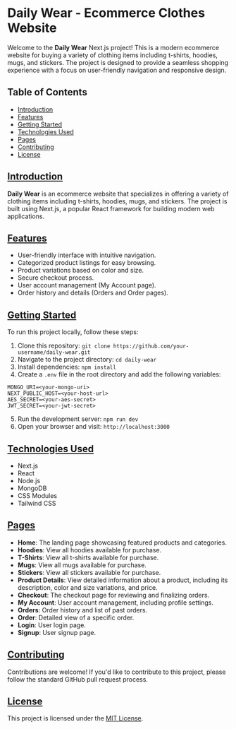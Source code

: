 # Daily Wear - Ecommerce Clothes Website

Welcome to the **Daily Wear** Next.js project! This is a modern ecommerce website for buying a variety of clothing items including t-shirts, hoodies, mugs, and stickers. The project is designed to provide a seamless shopping experience with a focus on user-friendly navigation and responsive design.

<div class="table-of-contents">

## Table of Contents

- [Introduction](#introduction)
- [Features](#features)
- [Getting Started](#getting-started)
- [Technologies Used](#technologies-used)
- [Pages](#pages)
- [Contributing](#contributing)
- [License](#license)

</div>

## [Introduction](#introduction)

**Daily Wear** is an ecommerce website that specializes in offering a variety of clothing items including t-shirts, hoodies, mugs, and stickers. The project is built using Next.js, a popular React framework for building modern web applications.

## [Features](#features)

- User-friendly interface with intuitive navigation.
- Categorized product listings for easy browsing.
- Product variations based on color and size.
- Secure checkout process.
- User account management (My Account page).
- Order history and details (Orders and Order pages).

## [Getting Started](#getting-started)

To run this project locally, follow these steps:

1. Clone this repository: `git clone https://github.com/your-username/daily-wear.git`
2. Navigate to the project directory: `cd daily-wear`
3. Install dependencies: `npm install`
4. Create a `.env` file in the root directory and add the following variables:

```
MONGO_URI=<your-mongo-uri>
NEXT_PUBLIC_HOST=<your-host-url>
AES_SECRET=<your-aes-secret>
JWT_SECRET=<your-jwt-secret>
```

5. Run the development server: `npm run dev`
6. Open your browser and visit: `http://localhost:3000`

## [Technologies Used](#technologies-used)

- Next.js
- React
- Node.js
- MongoDB
- CSS Modules
- Tailwind CSS

## [Pages](#pages)

- **Home**: The landing page showcasing featured products and categories.
- **Hoodies**: View all hoodies available for purchase.
- **T-Shirts**: View all t-shirts available for purchase.
- **Mugs**: View all mugs available for purchase.
- **Stickers**: View all stickers available for purchase.
- **Product Details**: View detailed information about a product, including its description, color and size variations, and price.
- **Checkout**: The checkout page for reviewing and finalizing orders.
- **My Account**: User account management, including profile settings.
- **Orders**: Order history and list of past orders.
- **Order**: Detailed view of a specific order.
- **Login**: User login page.
- **Signup**: User signup page.

## [Contributing](#contributing)

Contributions are welcome! If you'd like to contribute to this project, please follow the standard GitHub pull request process.

## [License](#license)

This project is licensed under the [MIT License](https://opensource.org/licenses/MIT).
